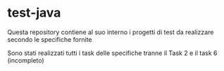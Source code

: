 # test-java
Questa repository contiene al suo interno i progetti di test da realizzare secondo le specifiche fornite

Sono stati realizzati tutti i task delle specifiche tranne il Task 2 e il task 6 (incompleto)
